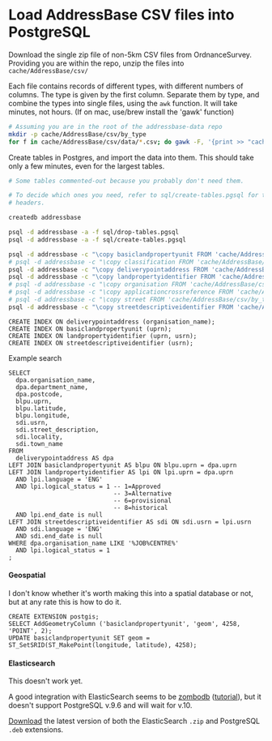 # Load AddressBase CSV files into PostgreSQL

Download the single zip file of non-5km CSV files from OrdnanceSurvey.
Providing you are within the repo, unzip
the files into `cache/AddressBase/csv/`

Each file contains records of different types, with different numbers of
columns.  The type is given by the first column.  Separate them by type, and
combine the types into single files, using the `awk` function.  It will take minutes, not hours.
(If on mac, use/brew install the 'gawk' function)

```sh
# Assuming you are in the root of the addressbase-data repo
mkdir -p cache/AddressBase/csv/by_type
for f in cache/AddressBase/csv/data/*.csv; do gawk -F, '{print >> "cache/AddressBase/csv/by_type/"$1".csv"}' "$f"; done
```

Create tables in Postgres, and import the data into them.  This should take only
a few minutes, even for the largest tables.

```sh
# Some tables commented-out because you probably don't need them.

# To decide which ones you need, refer to sql/create-tables.pgsql for the column
# headers.

createdb addressbase

psql -d addressbase -a -f sql/drop-tables.pgsql
psql -d addressbase -a -f sql/create-tables.pgsql

psql -d addressbase -c "\copy basiclandpropertyunit FROM 'cache/AddressBase/csv/by_type/21.csv' delimiter ',' csv;"
# psql -d addressbase -c "\copy classification FROM 'cache/AddressBase/csv/by_type/32.csv' delimiter ',' csv;"
psql -d addressbase -c "\copy deliverypointaddress FROM 'cache/AddressBase/csv/by_type/28.csv' delimiter ',' csv;"
psql -d addressbase -c "\copy landpropertyidentifier FROM 'cache/AddressBase/csv/by_type/24.csv' delimiter ',' csv;"
# psql -d addressbase -c "\copy organisation FROM 'cache/AddressBase/csv/by_type/31.csv' delimiter ',' csv;"
# psql -d addressbase -c "\copy applicationcrossreference FROM 'cache/AddressBase/csv/by_type/23.csv' delimiter ',' csv;"
# psql -d addressbase -c "\copy street FROM 'cache/AddressBase/csv/by_type/11.csv' delimiter ',' csv;"
psql -d addressbase -c "\copy streetdescriptiveidentifier FROM 'cache/AddressBase/csv/by_type/15.csv' delimiter ',' csv;"
```

```pgsql
CREATE INDEX ON deliverypointaddress (organisation_name);
CREATE INDEX ON basiclandpropertyunit (uprn);
CREATE INDEX ON landpropertyidentifier (uprn, usrn);
CREATE INDEX ON streetdescriptiveidentifier (usrn);
```

Example search

```pgsql
SELECT
  dpa.organisation_name,
  dpa.department_name,
  dpa.postcode,
  blpu.uprn,
  blpu.latitude,
  blpu.longitude,
  sdi.usrn,
  sdi.street_description,
  sdi.locality,
  sdi.town_name
FROM
  deliverypointaddress AS dpa
LEFT JOIN basiclandpropertyunit AS blpu ON blpu.uprn = dpa.uprn
LEFT JOIN landpropertyidentifier AS lpi ON lpi.uprn = dpa.uprn
  AND lpi.language = 'ENG'
  AND lpi.logical_status = 1 -- 1=Approved
                             -- 3=Alternative
                             -- 6=provisional
                             -- 8=historical
  AND lpi.end_date is null
LEFT JOIN streetdescriptiveidentifier AS sdi ON sdi.usrn = lpi.usrn
  AND sdi.language = 'ENG'
  AND sdi.end_date is null
WHERE dpa.organisation_name LIKE '%JOB%CENTRE%'
  AND lpi.logical_status = 1
;
```

#### Geospatial

I don't know whether it's worth making this into a spatial database or not, but
at any rate this is how to do it.

```pgsql
CREATE EXTENSION postgis;
SELECT AddGeometryColumn ('basiclandpropertyunit', 'geom', 4258, 'POINT', 2);
UPDATE basiclandpropertyunit SET geom = ST_SetSRID(ST_MakePoint(longitude, latitude), 4258);
```

#### Elasticsearch

This doesn't work yet.

A good integration with ElasticSearch seems to be
[zombodb](https://www.zombodb.com/)
([tutorial](https://github.com/zombodb/zombodb/blob/master/TUTORIAL.md)), but it
doesn't support PostgreSQL v.9.6 and will wait for v.10.

[Download](https://www.zombodb.com/releases/) the latest version of both the
ElasticSearch `.zip` and PostgreSQL `.deb` extensions.

